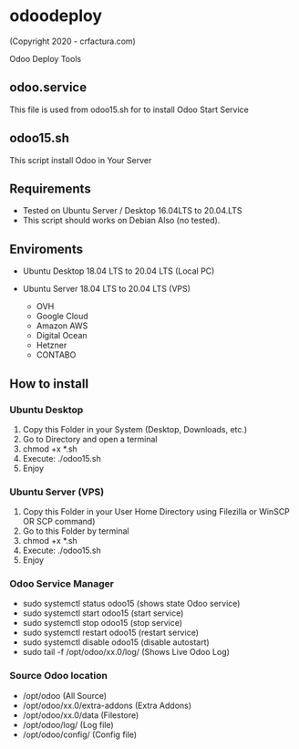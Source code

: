 # odoodeploy

(Copyright 2020 - crfactura.com)

Odoo Deploy Tools

## odoo.service

This file is used from odoo15.sh for to install Odoo Start Service

## odoo15.sh
This script install Odoo in Your Server

## Requirements

* Tested on Ubuntu Server / Desktop 16.04LTS to 20.04.LTS
* This script should works on Debian Also (no tested).

## Enviroments

* Ubuntu Desktop 18.04 LTS to 20.04 LTS (Local PC)
* Ubuntu Server 18.04 LTS to 20.04 LTS (VPS)

    * OVH
    * Google Cloud
    * Amazon AWS
    * Digital Ocean
    * Hetzner
    * CONTABO

## How to install

### Ubuntu Desktop

1. Copy this Folder in your System (Desktop, Downloads, etc.)
2. Go to Directory and open a terminal
3. chmod +x  *.sh
4. Execute: ./odoo15.sh
5. Enjoy

### Ubuntu Server (VPS)

1. Copy this Folder in your User Home Directory using Filezilla or WinSCP OR SCP command)
2. Go to this Folder by terminal
3. chmod +x  *.sh
4. Execute: ./odoo15.sh
5. Enjoy

### Odoo Service Manager

* sudo systemctl status odoo15 (shows state Odoo service)
* sudo systemctl start odoo15 (start service)
* sudo systemctl stop odoo15 (stop service)
* sudo systemctl restart odoo15 (restart service)
* sudo systemctl disable odoo15 (disable autostart)
* sudo tail -f /opt/odoo/xx.0/log/ (Shows Live Odoo Log)


### Source Odoo location

* /opt/odoo (All Source)
* /opt/odoo/xx.0/extra-addons (Extra Addons)
* /opt/odoo/xx.0/data (Filestore)
* /opt/odoo/log/ (Log file)
* /opt/odoo/config/ (Config file)
